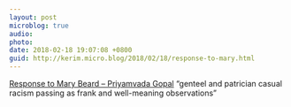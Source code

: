 ```yaml
---
layout: post
microblog: true
audio: 
photo: 
date: 2018-02-18 19:07:08 +0800
guid: http://kerim.micro.blog/2018/02/18/response-to-mary.html
---
```

[Response to Mary Beard – Priyamvada Gopal](https://medium.com/@zen.catgirl/response-to-mary-beard-91a6cf2f53b6) “genteel and patrician casual racism passing as frank and well-meaning observations”
